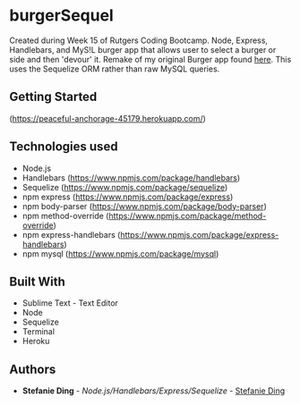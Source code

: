 # burgerSequel

Created during Week 15 of Rutgers Coding Bootcamp. Node, Express, Handlebars, and MyS!L burger app that allows user to select a burger or side and then 'devour' it. Remake of my original Burger app found [here](https://github.com/StefanieDing/burger). This uses the Sequelize ORM rather than raw MySQL queries.

## Getting Started
(https://peaceful-anchorage-45179.herokuapp.com/)

## Technologies used
- Node.js
- Handlebars (https://www.npmjs.com/package/handlebars)
- Sequelize (https://www.npmjs.com/package/sequelize)
- npm express (https://www.npmjs.com/package/express)
- npm body-parser (https://www.npmjs.com/package/body-parser)
- npm method-override (https://www.npmjs.com/package/method-override)
- npm express-handlebars (https://www.npmjs.com/package/express-handlebars)
- npm mysql (https://www.npmjs.com/package/mysql)

## Built With

* Sublime Text - Text Editor
* Node
* Sequelize
* Terminal
* Heroku

## Authors

* **Stefanie Ding** - *Node.js/Handlebars/Express/Sequelize* - [Stefanie Ding](https://github.com/StefanieDing)
